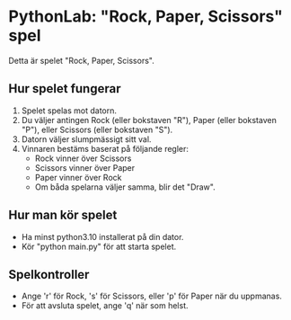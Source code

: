 # PythonLab: "Rock, Paper, Scissors" spel

Detta är spelet "Rock, Paper, Scissors".

## Hur spelet fungerar

1. Spelet spelas mot datorn.
2. Du väljer antingen Rock (eller bokstaven "R"), Paper (eller bokstaven "P"), eller Scissors (eller bokstaven "S").
3. Datorn väljer slumpmässigt sitt val.
4. Vinnaren bestäms baserat på följande regler:
   - Rock vinner över Scissors
   - Scissors vinner över Paper
   - Paper vinner över Rock
   - Om båda spelarna väljer samma, blir det "Draw".

## Hur man kör spelet

- Ha minst python3.10 installerat på din dator.
- Kör "python main.py" för att starta spelet.


## Spelkontroller

- Ange 'r' för Rock, 's' för Scissors, eller 'p' för Paper när du uppmanas.
- För att avsluta spelet, ange 'q' när som helst.

